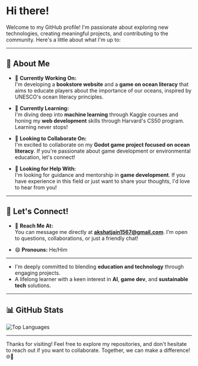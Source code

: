 # Hi there!
Welcome to my GitHub profile! I'm passionate about exploring new technologies, creating meaningful projects, and contributing to the community. Here's a little about what I'm up to:

---

## 🌊 About Me

- 🔭 **Currently Working On:**  
  I'm developing a **bookstore website** and a **game on ocean literacy** that aims to educate players about the importance of our oceans, inspired by UNESCO's ocean literacy principles.

- 🌱 **Currently Learning:**  
  I'm diving deep into **machine learning** through Kaggle courses and honing my **web development** skills through Harvard's CS50 program. Learning never stops!

- 👯 **Looking to Collaborate On:**  
  I'm excited to collaborate on my **Godot game project focused on ocean literacy**. If you're passionate about game development or environmental education, let's connect!

- 🤔 **Looking for Help With:**  
  I'm looking for guidance and mentorship in **game development**. If you have experience in this field or just want to share your thoughts, I'd love to hear from you!

---

## 💬 Let's Connect!

- 📨 **Reach Me At:**  
  You can message me directly at **akshatjain1567@gmail.com**. I'm open to questions, collaborations, or just a friendly chat!

- 😄 **Pronouns:** He/Him

---

- I'm deeply committed to blending **education and technology** through engaging projects.
- A lifelong learner with a keen interest in **AI**, **game dev**, and **sustainable tech** solutions.

---

## 📊 GitHub Stats


![Top Languages](https://github-readme-stats.vercel.app/api/top-langs/?username=akshatjaiin&layout=compact&theme=radical)

---

Thanks for visiting! Feel free to explore my repositories, and don't hesitate to reach out if you want to collaborate. Together, we can make a difference! 🌐🌊

